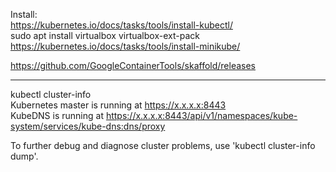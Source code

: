 Install:  
https://kubernetes.io/docs/tasks/tools/install-kubectl/    
sudo apt install virtualbox virtualbox-ext-pack  
https://kubernetes.io/docs/tasks/tools/install-minikube/  

https://github.com/GoogleContainerTools/skaffold/releases

----------------------------------------------------------   
kubectl cluster-info  
Kubernetes master is running at https://x.x.x.x:8443  
KubeDNS is running at https://x.x.x.x:8443/api/v1/namespaces/kube-system/services/kube-dns:dns/proxy

To further debug and diagnose cluster problems, use 'kubectl cluster-info dump'.

